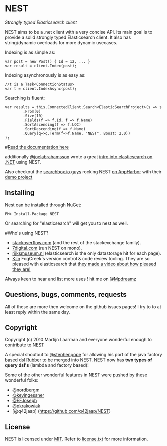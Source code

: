 # NEST

*Strongly typed Elasticsearch client*

NEST aims to be a .net client with a very concise API. Its main goal is to provide a solid strongly typed Elasticsearch client. It also has string/dynamic overloads for more dynamic usecases. 

Indexing is as simple as:

	var post = new Post() { Id = 12, ... }
	var result = client.Index(post);

Indexing asynchronously is as easy as:

	//t is a Task<ConnectionStatus>
	var t = client.IndexAsync(post);

Searching is fluent:

	var results = this.ConnectedClient.Search<ElasticSearchProject>(s => s
			.From(0)
			.Size(10)
			.Fields(f => f.Id, f => f.Name)
			.SortAscending(f => f.LOC)
			.SortDescending(f => f.Name)
			.Query(q=>q.Term(f=>f.Name, "NEST", Boost: 2.0))
	);

#[Read the documentation here](http://nest.azurewebsites.net/)

additionally [@joelabrahamsson](http://twitter.com/joelabrahamsson) wrote a great [intro into elasticsearch on .NET](http://joelabrahamsson.com/entry/extending-aspnet-mvc-music-store-with-elasticsearch)
using NEST. 

Also checkout the [searchbox.io guys](https://searchbox.io/) rocking NEST [on AppHarbor](http://blog.appharbor.com/2012/06/19/searchbox-elasticsearch-is-now-an-add-on) 
with their [demo project](https://github.com/searchbox-io/.net-sample)

## Installing 

Nest can be installed through NuGet:

	PM> Install-Package NEST

Or searching for "elasticsearch"  will get you to nest as well. 

#Who's using NEST?
* [stackoverflow.com](http://www.stackoverflow.com) (and the rest of the stackexchange family).
* [7digital.com](http://www.7digital.com) (run NEST on mono).
* [rijksmuseum.nl](https://www.rijksmuseum.nl/en) (elasticsearch is the only datastorage hit for each page).
* [Kiln](http://www.fogcreek.com/kiln/) FogCreek's version control & code review tooling. 
  They are so pleased with elasticsearch that [they made a video about how pleased they are!](http://blog.fogcreek.com/kiln-powered-by-elasticsearch/)

Always keen to hear and list more uses ! hit me on [@Mpdreamz](https://twitter.com/Mpdreamz)

## Questions, bugs, comments, requests

All of these are more then welcome on the github issues pages! I try to to at least reply within the same day.

## Copyright

Copyright (c) 2010 Martijn Laarman and everyone wonderful enough to contribute to [NEST](http://nest.azurewebsites.net/)

A special shoutout to [@stephenpope](http://github.com/stephenpope) for allowing his port 
of the java factory based dsl [Rubber](http://github.com/stephenpope/Rubber) to be merged into NEST. 
NEST now has **two types of query dsl's** (lambda and factory based)!

Some of the other wonderful features in NEST were pushed by these wonderful folks:

* [@nordbergm](https://github.com/nordbergm/NEST)
* [@kevingessner](https://github.com/kevingessner/NEST)
* [@EFJoseph](https://github.com/EFJoseph/NEST)
* [@pkrakowiak](https://github.com/pkrakowiak/NEST) 
* [@q42jaap] (https://github.com/q42jaap/NEST)

## License

NEST is licensed under [MIT](http://www.opensource.org/licenses/mit-license.php "Read more about the MIT license form"). Refer to [license.txt](https://github.com/Mpdreamz/NEST/blob/master/src/license.txt) for more information.
